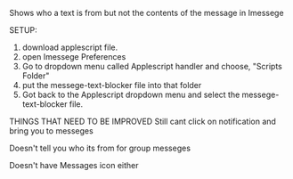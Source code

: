  Shows who a text is from but not the contents of the message in Imessege
 
SETUP:

1. download applescript file. 
2. open Imessege Preferences
3. Go to dropdown menu called Applescript handler and choose, "Scripts Folder"
4. put the messege-text-blocker file into that folder
5. Got back to the Applescript dropdown menu and select the messege-text-blocker file.

THINGS THAT NEED TO BE IMPROVED
  Still cant click on notification and bring you to messeges
 
  Doesn't tell you who its from for group messeges
 
  Doesn't have Messages icon either
